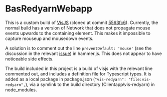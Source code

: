 # BasRedyarnWebapp
This is a custom build of [VisJS](http://github.com/almende/visjs) (cloned at commit [5563fc6](https://github.com/almende/vis/commit/5563fc616885578ad51b2dfa6ccf70ccebf06126)). Currently, the normal build has a version of Network that does not propagate mouse events upwards to the containing element. This makes it impossible to capture mouseup and mousedown events. 

A solution is to comment out the line `preventDefault: 'mouse'` (see the discussion in the relevant [issue](https://github.com/almende/vis/issues/2525)) in hammer.js. This does not appear to have noticeable side effects.

The build included in this project is a build of visjs with the relevant line commented out, and includes a definition file for Typescript types. It is added as a local package in package.json (`"vis-redyarn": "file:vis-redyarn",`), via a symlink to the build directory (Clientapp\vis-redyarn) in node_modules.
